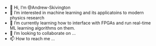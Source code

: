 - 👋 Hi, I’m @Andrew-Skivington
- 👀 I’m interested in machine learning and its applicatoins to modern physics research
- 🌱 I’m currently learning how to interface with FPGAs and run real-time ML learning algorithms on them.  
- 💞️ I’m looking to collaborate on ...
- 📫 How to reach me ...

<!---
A-Skiv/A-Skiv is a ✨ special ✨ repository because its `README.md` (this file) appears on your GitHub profile.
You can click the Preview link to take a look at your changes.
--->
